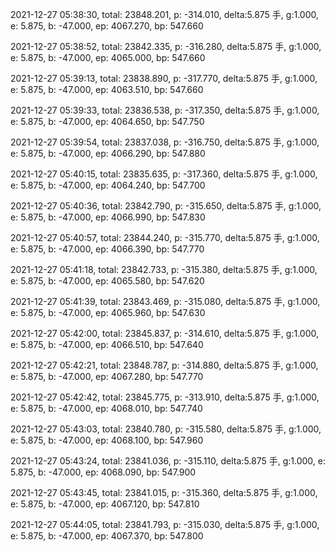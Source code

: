 2021-12-27 05:38:30, total: 23848.201, p: -314.010, delta:5.875 手, g:1.000, e: 5.875, b: -47.000, ep: 4067.270, bp: 547.660

2021-12-27 05:38:52, total: 23842.335, p: -316.280, delta:5.875 手, g:1.000, e: 5.875, b: -47.000, ep: 4065.000, bp: 547.660

2021-12-27 05:39:13, total: 23838.890, p: -317.770, delta:5.875 手, g:1.000, e: 5.875, b: -47.000, ep: 4063.510, bp: 547.660

2021-12-27 05:39:33, total: 23836.538, p: -317.350, delta:5.875 手, g:1.000, e: 5.875, b: -47.000, ep: 4064.650, bp: 547.750

2021-12-27 05:39:54, total: 23837.038, p: -316.750, delta:5.875 手, g:1.000, e: 5.875, b: -47.000, ep: 4066.290, bp: 547.880

2021-12-27 05:40:15, total: 23835.635, p: -317.360, delta:5.875 手, g:1.000, e: 5.875, b: -47.000, ep: 4064.240, bp: 547.700

2021-12-27 05:40:36, total: 23842.790, p: -315.650, delta:5.875 手, g:1.000, e: 5.875, b: -47.000, ep: 4066.990, bp: 547.830

2021-12-27 05:40:57, total: 23844.240, p: -315.770, delta:5.875 手, g:1.000, e: 5.875, b: -47.000, ep: 4066.390, bp: 547.770

2021-12-27 05:41:18, total: 23842.733, p: -315.380, delta:5.875 手, g:1.000, e: 5.875, b: -47.000, ep: 4065.580, bp: 547.620

2021-12-27 05:41:39, total: 23843.469, p: -315.080, delta:5.875 手, g:1.000, e: 5.875, b: -47.000, ep: 4065.960, bp: 547.630

2021-12-27 05:42:00, total: 23845.837, p: -314.610, delta:5.875 手, g:1.000, e: 5.875, b: -47.000, ep: 4066.510, bp: 547.640

2021-12-27 05:42:21, total: 23848.787, p: -314.880, delta:5.875 手, g:1.000, e: 5.875, b: -47.000, ep: 4067.280, bp: 547.770

2021-12-27 05:42:42, total: 23845.775, p: -313.910, delta:5.875 手, g:1.000, e: 5.875, b: -47.000, ep: 4068.010, bp: 547.740

2021-12-27 05:43:03, total: 23840.780, p: -315.580, delta:5.875 手, g:1.000, e: 5.875, b: -47.000, ep: 4068.100, bp: 547.960

2021-12-27 05:43:24, total: 23841.036, p: -315.110, delta:5.875 手, g:1.000, e: 5.875, b: -47.000, ep: 4068.090, bp: 547.900

2021-12-27 05:43:45, total: 23841.015, p: -315.360, delta:5.875 手, g:1.000, e: 5.875, b: -47.000, ep: 4067.120, bp: 547.810

2021-12-27 05:44:05, total: 23841.793, p: -315.030, delta:5.875 手, g:1.000, e: 5.875, b: -47.000, ep: 4067.370, bp: 547.800